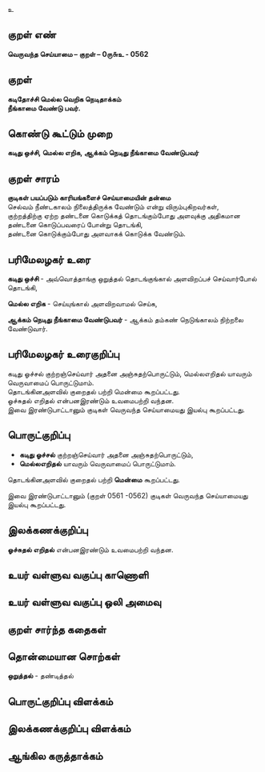 உ

## குறள் எண் 

**வெருவந்த செய்யாமை – குறள் – 0ரு௬உ - 0562**  

## குறள் 

**கடிதோச்சி மெல்ல வெறிக நெடிதாக்கம்  
நீங்காமை வேண்டு பவர்.**  

## கொண்டு கூட்டும் முறை

**கடிது ஒச்சி, மெல்ல எறிக, ஆக்கம் நெடிது நீங்காமை வேண்டுபவர்**

## குறள் சாரம் 

**குடிகள் பயப்படும் காரியங்களைச் செய்யாமையின் தன்மை**  
செல்வம் நீண்டகாலம் நிலைத்திருக்க வேண்டும் என்று விரும்புகிறவர்கள்,   
குற்றத்திற்கு ஏற்ற தண்டனை கொடுக்கத் தொடங்கும்போது அளவுக்கு அதிகமான தண்டனை கொடுப்பவரைப் போன்று தொடங்கி,  
தண்டனை கொடுக்கும்போது அளவாகக் கொடுக்க வேண்டும்.  

## பரிமேலழகர் உரை

**கடிது ஒச்சி** - அவ்வொத்தாங்கு ஒறுத்தல் தொடங்குங்கால் அளவிறப்பச் செய்வார்போல் தொடங்கி,  

**மெல்ல எறிக** - செய்யுங்கால் அளவிறவாமல் செய்க,  

**ஆக்கம் நெடிது நீங்காமை வேண்டுபவர்** - ஆக்கம் தம்கண் நெடுங்காலம் நிற்றலை வேண்டுவார். 

## பரிமேலழகர் உரைகுறிப்பு   

கடிது ஓச்சல் குற்றஞ்செய்வார் அதனை அஞ்சுதற்பொருட்டும், மெல்லஎறிதல் யாவரும் வெருவாமைப் பொருட்டுமாம்.  
தொடங்கினஅளவில் குறைதல் பற்றி மென்மை கூறப்பட்டது.  
ஓச்சுதல் எறிதல் என்பனஇரண்டும் உவமைபற்றி வந்தன.  
இவை இரண்டுபாட்டானும் குடிகள் வெருவந்த செய்யாமையது இயல்பு கூறப்பட்டது.    

## பொருட்குறிப்பு 

* **கடிது ஓச்சல்** குற்றஞ்செய்வார் அதனை அஞ்சுதற்பொருட்டும்,  
* **மெல்லஎறிதல்** யாவரும் வெருவாமைப் பொருட்டுமாம். 

தொடங்கினஅளவில் குறைதல் பற்றி **மென்மை** கூறப்பட்டது.  

இவை இரண்டுபாட்டானும் (குறள் 0561 -0562) குடிகள் வெருவந்த செய்யாமையது இயல்பு கூறப்பட்டது.   

## இலக்கணக்குறிப்பு  

**ஓச்சுதல் எறிதல்** என்பனஇரண்டும் உவமைபற்றி வந்தன.    

## உயர் வள்ளுவ வகுப்பு காணொளி


## உயர் வள்ளுவ வகுப்பு ஒலி அமைவு 

 
## குறள் சார்ந்த கதைகள் 


## தொன்மையான சொற்கள்

**ஒறுத்தல்** - தண்டித்தல்  

## பொருட்குறிப்பு விளக்கம்


## இலக்கணக்குறிப்பு விளக்கம்


## ஆங்கில கருத்தாக்கம் 


